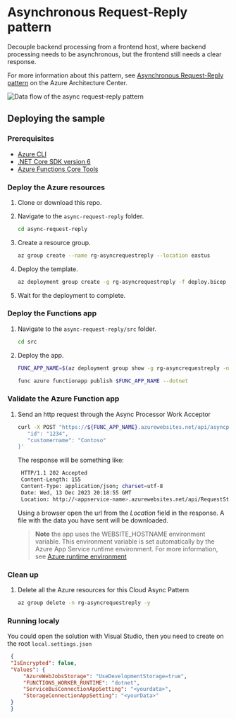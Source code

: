 # Asynchronous Request-Reply pattern

Decouple backend processing from a frontend host, where backend processing needs to be asynchronous, but the frontend still needs a clear response.

For more information about this pattern, see [Asynchronous Request-Reply pattern](https://docs.microsoft.com/azure/architecture/patterns/async-request-reply) on the Azure Architecture Center.

![Data flow of the async request-reply pattern](https://docs.microsoft.com/en-us/azure/architecture/patterns/_images/async-request-fn.png)

## Deploying the sample

### Prerequisites

- [Azure CLI](https://docs.microsoft.com/cli/azure/install-azure-cli?view=azure-cli-latest)
- [.NET Core SDK version 6](https://dotnet.microsoft.com/en-us/download)
- [Azure Functions Core Tools](https://docs.microsoft.com/azure/azure-functions/functions-run-local#v4)

### Deploy the Azure resources

1. Clone or download this repo.

2. Navigate to the `async-request-reply` folder.

   ```bash
   cd async-request-reply
   ```

3. Create a resource group.

   ```bash
   az group create --name rg-asyncrequestreply --location eastus
   ```

4. Deploy the template.

   ```bash
   az deployment group create -g rg-asyncrequestreply -f deploy.bicep
   ```

5. Wait for the deployment to complete.

### Deploy the Functions app

1. Navigate to the `async-request-reply/src` folder.

   ```bash
   cd src
   ```

2. Deploy the app.

   ```bash
   FUNC_APP_NAME=$(az deployment group show -g rg-asyncrequestreply -n deploy --query properties.outputs.functionAppName.value -o tsv)

   func azure functionapp publish $FUNC_APP_NAME --dotnet
   ```

### Validate the Azure Function app

1. Send an http request through the Async Processor Work Acceptor

   ```bash
   curl -X POST "https://${FUNC_APP_NAME}.azurewebsites.net/api/asyncprocessingworkacceptor" --header 'Content-Type: application/json' --header 'Accept: application/json' -k -i -d '{
      "id": "1234",
      "customername": "Contoso"
   }'
   ```

   The response will be something like:

   ```bash
    HTTP/1.1 202 Accepted
    Content-Length: 155
    Content-Type: application/json; charset=utf-8
    Date: Wed, 13 Dec 2023 20:18:55 GMT
    Location: http://<appservice-name>.azurewebsites.net/api/RequestStatus/<guid>
   ```

   Using a browser open the url from the *Location* field in the response. A file with the data you have sent will be downloaded.

   > **Note** the app uses the WEBSITE_HOSTNAME environment variable. This environment variable is set automatically by the Azure App Service runtime environment. For more information, see [Azure runtime environment](https.://github.com/projectkudu/kudu/wiki/Azure-runtime-environment)

### Clean up

1. Delete all the Azure resources for this Cloud Async Pattern

   ```bash
   az group delete -n rg-asyncrequestreply -y
   ```

### Running localy

You could open the solution with Visual Studio, then you need to create on the root `local.settings.json`

   ```json
    {
    "IsEncrypted": false,
    "Values": {
        "AzureWebJobsStorage": "UseDevelopmentStorage=true",
        "FUNCTIONS_WORKER_RUNTIME": "dotnet",
        "ServiceBusConnectionAppSetting": "<yourdata>",
        "StorageConnectionAppSetting": "<yourData>"
    }
    }
   ```